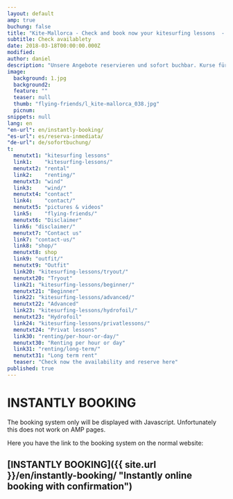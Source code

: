 ```yaml
---
layout: default
amp: true
buchung: false
title: "Kite-Mallorca - Check and book now your kitesurfing lessons  - Tel. +34-696-264729"
subtitle: Check availablety
date: 2018-03-18T00:00:00.000Z
modified: 
author: daniel
description: "Unsere Angebote reservieren und sofort buchbar. Kurse für alle Level im kiten, kitesurfen und kiteboarden."
image: 
  background: 1.jpg
  background2:
  feature: ""
  teaser: null
  thumb: "flying-friends/l_kite-mallorca_038.jpg"
  picnum: 
snippets: null
lang: en
"en-url": en/instantly-booking/
"es-url": es/reserva-inmediata/
"de-url": de/sofortbuchung/
t:
  menutxt1: "kitesurfing lessons"
  link1:    "kitesurfing-lessons/"
  menutxt2: "rental"
  link2:    "renting/"
  menutxt3: "wind"
  link3:    "wind/"
  menutxt4: "contact"
  link4:    "contact/"
  menutxt5: "pictures & videos"
  link5:    "flying-friends/"
  menutxt6: "Disclaimer"
  link6: "disclaimer/"
  menutxt7: "Contact us"
  link7: "contact-us/"
  link8: "shop/"
  menutxt8: shop
  link9: "outfit/"
  menutxt9: "Outfit"
  link20: "kitesurfing-lessons/tryout/"
  menutxt20: "Tryout"
  link21: "kitesurfing-lessons/beginner/"
  menutxt21: "Beginner"
  link22: "kitesurfing-lessons/advanced/"
  menutxt22: "Advanced"
  link23: "kitesurfing-lessons/hydrofoil/"
  menutxt23: "Hydrofoil"
  link24: "kitesurfing-lessons/privatlessons/"
  menutxt24: "Privat lessons"
  link30: "renting/per-hour-or-day/"
  menutxt30: "Renting per hour or day"
  link31: "renting/long-term/"
  menutxt31: "Long term rent"
  teaser: "Check now the availability and reserve here"
published: true
---
```


# INSTANTLY BOOKING
The booking system only will be displayed with Javascript. Unfortunately this does not work on AMP pages.

Here you have the link to the booking system on the normal website:

## [**INSTANTLY BOOKING**]({{ site.url }}/en/instantly-booking/ "Instantly online booking with confirmation")
